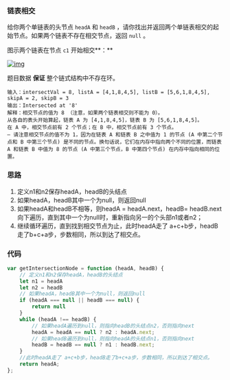 ### 链表相交

给你两个单链表的头节点 `headA` 和 `headB` ，请你找出并返回两个单链表相交的起始节点。如果两个链表不存在相交节点，返回 `null` 。

图示两个链表在节点 `c1` 开始相交**：**

[![img](https://assets.leetcode-cn.com/aliyun-lc-upload/uploads/2018/12/14/160_statement.png)](https://assets.leetcode-cn.com/aliyun-lc-upload/uploads/2018/12/14/160_statement.png)

题目数据 **保证** 整个链式结构中不存在环。

```
输入：intersectVal = 8, listA = [4,1,8,4,5], listB = [5,6,1,8,4,5], skipA = 2, skipB = 3
输出：Intersected at '8'
解释：相交节点的值为 8 （注意，如果两个链表相交则不能为 0）。
从各自的表头开始算起，链表 A 为 [4,1,8,4,5]，链表 B 为 [5,6,1,8,4,5]。
在 A 中，相交节点前有 2 个节点；在 B 中，相交节点前有 3 个节点。
— 请注意相交节点的值不为 1，因为在链表 A 和链表 B 之中值为 1 的节点 (A 中第二个节点和 B 中第三个节点) 是不同的节点。换句话说，它们在内存中指向两个不同的位置，而链表 A 和链表 B 中值为 8 的节点 (A 中第三个节点，B 中第四个节点) 在内存中指向相同的位置。
```

### 思路

1. 定义n1和n2保存headA，headB的头结点
1. 如果headA，headB其中一个为null，则返回null
1. 如果headA和headB不相等，则headA = headA.next，headB= headB.next向下遍历，直到其中一个为null时，重新指向另一的个头部n1或者n2；
1. 继续循环遍历，直到找到相交节点为止，此时headA走了 a+c+b步，headB走了b+c+a步，步数相同，所以到达了相交点。

### 代码

```js
var getIntersectionNode = function (headA, headB) {
    // 定义n1和n2保存headA，headB的头结点
    let n1 = headA
    let n2 = headB
    // 如果headA，headB其中一个为null，则返回null
    if (headA === null || headB === null) {
        return null
    }
    while (headA !== headB) {
        // 如果headA遍历到null，则指向headB的头结点n2，否则指向next
        headA = headA == null ? n2 : headA.next;
        // 如果headB遍历到null，则指向headA的头结点n1，否则指向next
        headB = headB == null ? n1 : headB.next;
    }
    //此时headA走了 a+c+b步，headB走了b+c+a步，步数相同，所以到达了相交点。
    return headA;
};
```



